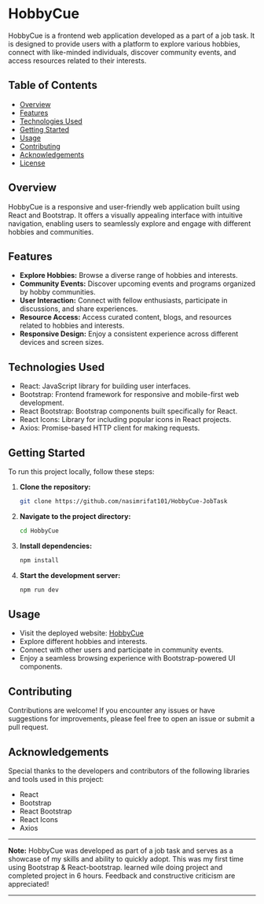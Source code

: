 
# HobbyCue

HobbyCue is a frontend web application developed as a part of a job task. It is designed to provide users with a platform to explore various hobbies, connect with like-minded individuals, discover community events, and access resources related to their interests.

## Table of Contents

- [Overview](#overview)
- [Features](#features)
- [Technologies Used](#technologies-used)
- [Getting Started](#getting-started)
- [Usage](#usage)
- [Contributing](#contributing)
- [Acknowledgements](#acknowledgements)
- [License](#license)

## Overview

HobbyCue is a responsive and user-friendly web application built using React and Bootstrap. It offers a visually appealing interface with intuitive navigation, enabling users to seamlessly explore and engage with different hobbies and communities.

## Features

- **Explore Hobbies:** Browse a diverse range of hobbies and interests.
- **Community Events:** Discover upcoming events and programs organized by hobby communities.
- **User Interaction:** Connect with fellow enthusiasts, participate in discussions, and share experiences.
- **Resource Access:** Access curated content, blogs, and resources related to hobbies and interests.
- **Responsive Design:** Enjoy a consistent experience across different devices and screen sizes.

## Technologies Used

- React: JavaScript library for building user interfaces.
- Bootstrap: Frontend framework for responsive and mobile-first web development.
- React Bootstrap: Bootstrap components built specifically for React.
- React Icons: Library for including popular icons in React projects.
- Axios: Promise-based HTTP client for making requests.

## Getting Started

To run this project locally, follow these steps:

1. **Clone the repository:**
   ```bash
   git clone https://github.com/nasimrifat101/HobbyCue-JobTask
   ```

2. **Navigate to the project directory:**
   ```bash
   cd HobbyCue
   ```

3. **Install dependencies:**
   ```bash
   npm install
   ```

4. **Start the development server:**
   ```bash
   npm run dev
   ```

## Usage

- Visit the deployed website: [HobbyCue](https://happycue.surge.sh/)
- Explore different hobbies and interests.
- Connect with other users and participate in community events.
- Enjoy a seamless browsing experience with Bootstrap-powered UI components.

## Contributing

Contributions are welcome! If you encounter any issues or have suggestions for improvements, please feel free to open an issue or submit a pull request.

## Acknowledgements

Special thanks to the developers and contributors of the following libraries and tools used in this project:

- React
- Bootstrap
- React Bootstrap
- React Icons
- Axios

---

**Note:** HobbyCue was developed as part of a job task and serves as a showcase of my skills and ability to quickly adopt. This was my first time using Bootstrap & React-bootstrap. learned wile doing project and completed project in 6 hours. Feedback and constructive criticism are appreciated!

---